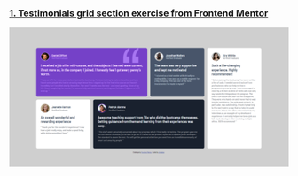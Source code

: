 ### [1. Testimonials grid section exercise from Frontend Mentor ](https://jmnahan.github.io/testimonials-grid-section/src/index.html)

![Screenshot](./testimonials-grid.png)
